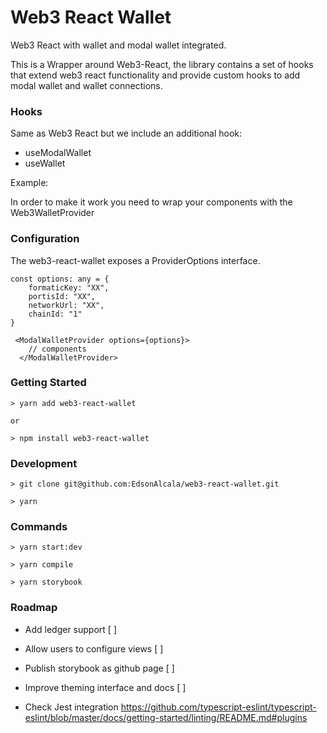 # Web3 React Wallet

Web3 React with wallet and modal wallet integrated.

This is a Wrapper around Web3-React, the library contains a set of hooks that extend web3 react functionality and provide
custom hooks to add modal wallet and wallet connections.

### Hooks

Same as Web3 React but we include an additional hook:

- useModalWallet
- useWallet

Example:

In order to make it work you need to wrap your components with the Web3WalletProvider

### Configuration

The web3-react-wallet exposes a ProviderOptions interface.

```
const options: any = {
    formaticKey: "XX",
    portisId: "XX",
    networkUrl: "XX",
    chainId: "1"
}

 <ModalWalletProvider options={options}>
    // components
  </ModalWalletProvider>
```

### Getting Started

```
> yarn add web3-react-wallet

or 

> npm install web3-react-wallet

```

### Development

```
> git clone git@github.com:EdsonAlcala/web3-react-wallet.git

> yarn

```

### Commands

```
> yarn start:dev

> yarn compile

> yarn storybook

```

### Roadmap

- Add ledger support [ ]

- Allow users to configure views [ ]

- Publish storybook as github page [ ]

- Improve theming interface and docs [ ]

- Check Jest integration https://github.com/typescript-eslint/typescript-eslint/blob/master/docs/getting-started/linting/README.md#plugins

